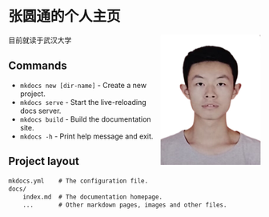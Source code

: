 # 张圆通的个人主页

<img src="imgs/zyt_white.png" width = "200" height = "260" div align=right />

目前就读于武汉大学

## Commands

* `mkdocs new [dir-name]` - Create a new project.
* `mkdocs serve` - Start the live-reloading docs server.
* `mkdocs build` - Build the documentation site.
* `mkdocs -h` - Print help message and exit.

## Project layout

    mkdocs.yml    # The configuration file.
    docs/
        index.md  # The documentation homepage.
        ...       # Other markdown pages, images and other files.
